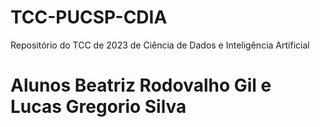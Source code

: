 # TCC-PUCSP-CDIA

Repositório do TCC de 2023 de Ciência de Dados e Inteligência Artificial 

# Alunos Beatriz Rodovalho Gil e Lucas Gregorio Silva


